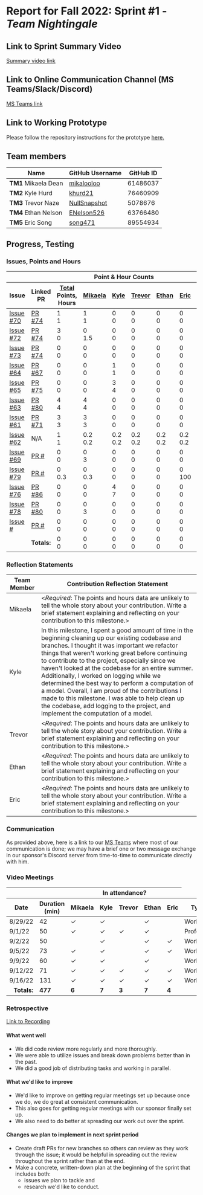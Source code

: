 # Report for Fall 2022: Sprint #1 - *Team Nightingale*

## Link to Sprint Summary Video
[Summary video link](https://youtube.com/)

## Link to Online Communication Channel (MS Teams/Slack/Discord)
[MS Teams link](https://teams.microsoft.com/dl/launcher/launcher.html?url=%2F_%23%2Fl%2Fchannel%2F19%3A5d8ece77ac41420a86770fdaee39b9cb%40thread.tacv2%2FMACBETH%2520V2%3FgroupId%3D87fda352-e01f-4122-957a-6c68b129334b%26tenantId%3Db52be471-f7f1-47b4-a879-0c799bb53db5&type=channel&deeplinkId=dcd68dfc-a6f9-4b0a-bf54-48138a776d04&directDl=true&msLaunch=true&enableMobilePage=true&suppressPrompt=true)

## Link to Working Prototype
Please follow the repository instructions for the prototype <a href="https://github.com/wsu-cpts421-sp22/macbeth">here. </a>

## Team members
<table>
  <thead>
    <tr>
      <th>Name</th><th>GitHub Username</th><th>GitHub ID</th>
    </tr>
  </thead>
  <tbody>
    <tr>
      <td><b>TM1 </b>Mikaela Dean</td>
      <td><a href="https://github.com/mikalooloo">mikalooloo</a></td>
      <td>61486037</td>
    </tr>
    <tr>
      <td><b>TM2 </b>Kyle Hurd</td>
      <td><a href="https://github.com/khurd21">khurd21</a></td>
      <td>76460909</td>
    </tr>
    <tr>
      <td><b>TM3 </b>Trevor Naze</td>
      <td><a href="https://github.com/NullSnapshot">NullSnapshot</a></td>
      <td>5078676</td>
    </tr>
    <tr>
      <td><b>TM4 </b>Ethan Nelson</td>
      <td><a href="https://github.com/ENelson526">ENelson526</a></td>
      <td>63766480</td>
    </tr>
    <tr>
      <td><b>TM5 </b>Eric Song</td>
      <td><a href="https://github.com/song471">song471</a></td>
      <td>89554934</td>
  </tbody>
</table>

## Progress, Testing
### Issues, Points and Hours
<table> 
  <thead>
    <tr>
      <th colspan="2"></th><th colspan="6">Point & Hour Counts</th><th colspan="2"></th>
    </tr> 
    <tr>
      <th>Issue</th><th>Linked PR</th><th><ins>Total</ins><br/>Points,<br/>Hours</th><th><ins>Mikaela</ins></th><th><ins>Kyle</ins></th><th><ins>Trevor</ins></th><th><ins>Ethan</ins></th><th><ins>Eric</ins></th><th>% Complete</th><th>Notes</th>
    </tr>
  </thead> 
  <tbody>
    <tr>
      <td><a href="https://github.com/wsu-cpts421-sp22/macbeth/issues/70">Issue #70</a></td><td><a href="https://github.com/wsu-cpts421-sp22/macbeth/pull/74">PR #74</a></td><td>1<br/>1</td><td>1<br/>1</td><td>0<br/>0</td><td>0<br/>0</td><td>0<br/>0</td><td>0<br/>0</td><td>100</td><td></td>
    </tr>
    <tr>
     <td><a href="https://github.com/wsu-cpts421-sp22/macbeth/issues/72">Issue #72</a></td><td><a href="https://github.com/wsu-cpts421-sp22/macbeth/pull/74">PR #74</a></td><td>3<br/>0</td><td>0<br/>1.5</td><td>0<br>0</td><td>0<br/>0</td><td>0<br/>0</td><td>0<br/>0</td><td>0</td><td></td>
    </tr>
    <tr>
     <td><a href="https://github.com/wsu-cpts421-sp22/macbeth/issues/73">Issue #73</a></td><td><a href="https://github.com/wsu-cpts421-sp22/macbeth/pull/74">PR #74</a></td><td>0<br/>0</td><td>0<br/>0</td><td>0<br>0</td><td>0<br/>0</td><td>0<br/>0</td><td>0<br/>0</td><td>0</td><td></td>
    </tr>
    <tr>
     <td><a href="https://github.com/wsu-cpts421-sp22/macbeth/issues/64">Issue #64</a></td><td><a href="https://github.com/wsu-cpts421-sp22/macbeth/pull/67">PR #67</a></td><td>0<br/>0</td><td>0<br/>0</td><td>1<br>1</td><td>0<br/>0</td><td>0<br/>0</td><td>0<br/>0</td><td>100</td><td></td>
    </tr>
    <tr>
     <td><a href="https://github.com/wsu-cpts421-sp22/macbeth/issues/65">Issue #65</a></td><td><a href="https://github.com/wsu-cpts421-sp22/macbeth/pull/75">PR #75</a></td><td>0<br/>0</td><td>0<br/>0</td><td>3<br>4</td><td>0<br/>0</td><td>0<br/>0</td><td>0<br/>0</td><td>100</td><td></td>
    </tr>
    <tr>
     <td><a href="https://github.com/wsu-cpts421-sp22/macbeth/issues/63">Issue #63</a></td><td><a href="https://github.com/wsu-cpts421-sp22/macbeth/pull/80">PR #80</a></td><td>4<br/>4</td><td>4<br/>4</td><td>0<br>0</td><td>0<br/>0</td><td>0<br/>0</td><td>0<br/>0</td><td>100</td><td></td>
    </tr>
    <tr>
     <td><a href="https://github.com/wsu-cpts421-sp22/macbeth/issues/61">Issue #61</a></td><td><a href="https://github.com/wsu-cpts421-sp22/macbeth/pull/71">PR #71</a></td><td>3<br/>3</td><td>3<br/>3</td><td>0<br>0</td><td>0<br/>0</td><td>0<br/>0</td><td>0<br/>0</td><td>100</td><td></td>
    </tr>
     <tr>
     <td><a href="https://github.com/wsu-cpts421-sp22/macbeth/issues/62">Issue #62</a></td><td>N/A</td><td>1<br/>1</td><td>0.2<br/>0.2</td><td>0.2<br>0.2</td><td>0.2<br/>0.2</td><td>0.2<br/>0.2</td><td>0.2<br/>0.2</td><td>100</td><td></td>
    </tr>
     <tr>
     <td><a href="https://github.com/wsu-cpts421-sp22/macbeth/issues/69">Issue #69</a></td><td><a href="https://github.com/wsu-cpts421-sp22/macbeth/pull/">PR #</a></td><td>0<br/>0</td><td>0<br/>3</td><td>0<br>0</td><td>0<br/>0</td><td>0<br/>0</td><td>0<br/>0</td><td>0</td><td></td>
    </tr>
     <tr>
     <td><a href="https://github.com/wsu-cpts421-sp22/macbeth/issues/79">Issue #79</a></td><td><a href="https://github.com/wsu-cpts421-sp22/macbeth/pull/">PR #</a></td><td>0<br/>0.3</td><td>0<br/>0.3</td><td>0<br>0</td><td>0<br/>0</td><td>0<br/>0</td><td>0<br/>100</td><td>0</td><td></td>
    </tr>
     <tr>
     <td><a href="https://github.com/wsu-cpts421-sp22/macbeth/issues/76">Issue #76</a></td><td><a href="https://github.com/wsu-cpts421-sp22/macbeth/pull/86">PR #86</a></td><td>0<br/>0</td><td>0<br/>0</td><td>4<br>7</td><td>0<br/>0</td><td>0<br/>0</td><td>0<br/>0</td><td>0</td><td></td>
    </tr>
    <tr>
     <td><a href="https://github.com/wsu-cpts421-sp22/macbeth/issues/78">Issue #78</a></td><td><a href="https://github.com/wsu-cpts421-sp22/macbeth/pull/80">PR #80</a></td><td>0<br/>0</td><td>0<br/>3</td><td>0<br>0</td><td>0<br/>0</td><td>0<br/>0</td><td>0<br/>0</td><td>0</td><td></td>
    </tr>
    <tr>
     <td><a href="https://github.com/wsu-cpts421-sp22/macbeth/issues/">Issue #</a></td><td><a href="https://github.com/wsu-cpts421-sp22/macbeth/pull/">PR #</a></td><td>0<br/>0</td><td>0<br/>0</td><td>0<br>0</td><td>0<br/>0</td><td>0<br/>0</td><td>0<br/>0</td><td>0</td><td></td>
    </tr>
    <tr><td colspan="2" align="right"><b>Totals:</b></td><td>0<br/>0</td><td>0<br/>0</td><td>0<br/>0</td><td>0<br/>0</td><td>0<br/>0</td><td>0<br/>0</td><td>0</td><td></td><td colspan="2"></td>
    </tr>
  </tbody>
</table>

### Reflection Statements
| Team Member | Contribution Reflection Statement |
|-------------|-------------------|
|Mikaela| <*Required*: The points and hours data are unlikely to tell the whole story about your contribution. Write a brief statement explaining and reflecting on your contribution to this milestone.> |
|Kyle| In this milestone, I spent a good amount of time in the beginning cleaning up our existing codebase and branches. I thought it was important we refactor things that weren't working great before continuing to contribute to the project, especially since we haven't looked at the codebase for an entire summer. Additionally, I worked on logging while we determined the best way to perform a computation of a model. Overall, I am proud of the contributions I made to this milestone. I was able to help clean up the codebase, add logging to the project, and implement the computation of a model. |
|Trevor| <*Required*: The points and hours data are unlikely to tell the whole story about your contribution. Write a brief statement explaining and reflecting on your contribution to this milestone.> |
|Ethan| <*Required*: The points and hours data are unlikely to tell the whole story about your contribution. Write a brief statement explaining and reflecting on your contribution to this milestone.> |
|Eric| <*Required*: The points and hours data are unlikely to tell the whole story about your contribution. Write a brief statement explaining and reflecting on your contribution to this milestone.> |
  
### Communication
As provided above, here is a link to our [MS Teams](https://teams.microsoft.com/dl/launcher/launcher.html?url=%2F_%23%2Fl%2Fchannel%2F19%3A5d8ece77ac41420a86770fdaee39b9cb%40thread.tacv2%2FMACBETH%2520V2%3FgroupId%3D87fda352-e01f-4122-957a-6c68b129334b%26tenantId%3Db52be471-f7f1-47b4-a879-0c799bb53db5&type=channel&deeplinkId=dcd68dfc-a6f9-4b0a-bf54-48138a776d04&directDl=true&msLaunch=true&enableMobilePage=true&suppressPrompt=true) where most of our communication is done; we may have a brief one or two message exchange in our sponsor's Discord server from time-to-time to communicate directly with him. 

### Video Meetings

<table> 
  <thead>
    <tr>
      <th colspan="2"></th><th colspan="5">In attendance?</th>
    </tr> 
    <tr>
      <th>Date</th><th>Duration (min)</th><th>Mikaela</th><th>Kyle</th><th>Trevor</th><th>Ethan</th><th>Eric</th><th>Type</th> 
    </tr>
  </thead> 
  <tbody>
    <tr>
      <td>8/29/22</td><td>42</td><td>&check;</td><td>&check;</td><td></td><td>&check;</td><td></td><td>Work</td>
    </tr>
    <tr>
      <td>9/1/22</td><td>50</td><td>&check;</td><td>&check;</td><td>&check;</td><td>&check;</td><td></td><td>Professor</td>
    </tr>
    <tr>
      <td>9/2/22</td><td>50</td><td></td><td>&check;</td><td></td><td>&check;</td><td>&check;</td><td>Work</td>
    </tr>
    <tr>
      <td>9/5/22</td><td>73</td><td>&check;</td><td>&check;</td><td></td><td>&check;</td><td>&check;</td><td>Work</td>
    </tr>
    <tr>
      <td>9/9/22</td><td>60</td><td>&check;</td><td>&check;</td><td></td><td>&check;</td><td></td><td>Work</td>
    </tr>
    <tr>
      <td>9/12/22</td><td>71</td><td>&check;</td><td>&check;</td><td>&check;</td><td>&check;</td><td>&check;</td><td>Work</td>
    </tr>
    <tr>
      <td>9/16/22</td><td>131</td><td>&check;</td><td>&check;</td><td>&check;</td><td>&check;</td><td>&check;</td><td>Work</td>
    </tr>
    <tr><td align="right"><b>Totals:</b></td><td><b>477</b></td><td><b>6</b></td><td><b>7</b></td><td><b>3</b></td><td><b>7</b></td><td><b>4</b></td>
    </tr>
  </tbody>
</table>

### Retrospective

[Link to Recording]([https://wsu.zoom.us/recording](https://emailwsu.sharepoint.com/:v:/t/2022.PULLM.CptS.421.423-MACBETHV2/EVwUcyYO9KtBiyRsHOAb8qAB28Ybeo58qj6O30ldtwLb2Q?e=H2Ltwa))

#### What went well
  - We did code review more regularly and more thoroughly.
  - We were able to utilize issues and break down problems better than in the past.
  - We did a good job of distributing tasks and working in parallel.
  
#### What we'd like to improve
  - We'd like to improve on getting regular meetings set up because once we do, we do great at consistent communication.
  - This also goes for getting regular meetings with our sponsor finally set up.
  - We also need to do better at spreading our work out over the sprint.
  
#### Changes we plan to implement in next sprint period
  - Create draft PRs for new branches so others can review as they work through the issue; it would be helpful in spreading out the review throughout the sprint rather than at the end.
  - Make a concrete, written-down plan at the beginning of the sprint that includes both:
    - issues we plan to tackle and 
    - research we'd like to conduct.
